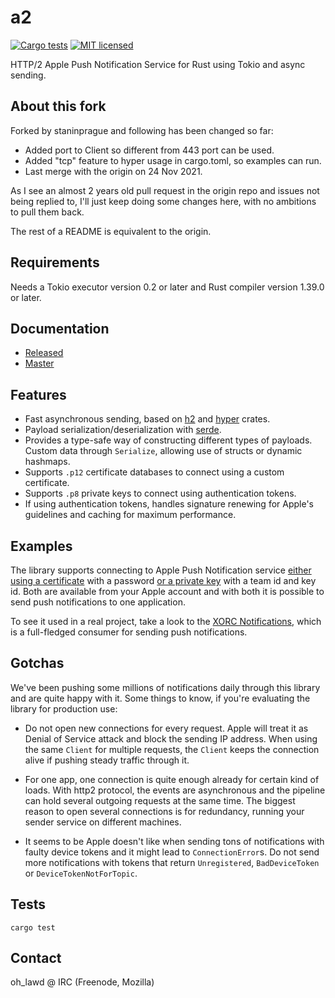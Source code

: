 # a2

[![Cargo tests](https://github.com/staninprague/a2/actions/workflows/test.yml/badge.svg)](https://github.com/pimeys/a2/actions/workflows/test.yml)
[![MIT licensed](https://img.shields.io/badge/license-MIT-blue.svg)](./LICENSE)

HTTP/2 Apple Push Notification Service for Rust using Tokio and async sending.

## About this fork

Forked by staninprague and following has been changed so far:

- Added port to Client so different from 443 port can be used.
- Added "tcp" feature to hyper usage in cargo.toml, so examples can run.
- Last merge with the origin on 24 Nov 2021.

As I see an almost 2 years old pull request in the origin repo and issues not being replied to, I'll just keep doing some changes here, with no ambitions to pull them back.

The rest of a README is equivalent to the origin.

## Requirements

Needs a Tokio executor version 0.2 or later and Rust compiler version 1.39.0 or later.

## Documentation

* [Released](https://docs.rs/a2/)
* [Master](https://pimeys.github.io/a2/master/)

## Features

* Fast asynchronous sending, based on [h2](https://github.com/carllerche/h2) and
  [hyper](https://github.com/hyperium/hyper) crates.
* Payload serialization/deserialization with
  [serde](https://github.com/serde-rs/serde).
* Provides a type-safe way of constructing different types of payloads. Custom
  data through `Serialize`, allowing use of structs or dynamic hashmaps.
* Supports `.p12` certificate databases to connect using a custom certificate.
* Supports `.p8` private keys to connect using authentication tokens.
* If using authentication tokens, handles signature renewing for Apple's guidelines
  and caching for maximum performance.

## Examples

The library supports connecting to Apple Push Notification service [either using
a
certificate](https://github.com/pimeys/a2/blob/master/examples/certificate_client.rs)
with a password [or a private
key](https://github.com/pimeys/a2/blob/master/examples/token_client.rs) with
a team id and key id. Both are available from your Apple account and with both
it is possible to send push notifications to one application.

To see it used in a real project, take a look to the [XORC
Notifications](https://github.com/xray-tech/xorc-notifications), which is a
full-fledged consumer for sending push notifications.

## Gotchas

We've been pushing some millions of notifications daily through this library and
are quite happy with it. Some things to know, if you're evaluating the library
for production use:

* Do not open new connections for every request. Apple will treat it as Denial of Service attack and block the sending IP address. When using the same `Client` for multiple requests, the `Client` keeps the connection alive if pushing steady traffic through it.

* For one app, one connection is quite enough already for certain kind of
  loads. With http2 protocol, the events are asynchronous and the pipeline can
  hold several outgoing requests at the same time. The biggest reason to open
  several connections is for redundancy, running your sender service on different
  machines.

* It seems to be Apple doesn't like when sending tons of notifications with
  faulty device tokens and it might lead to `ConnectionError`s. Do not send more
  notifications with tokens that return `Unregistered`, `BadDeviceToken` or
  `DeviceTokenNotForTopic`.

## Tests

`cargo test`

## Contact

oh_lawd @ IRC (Freenode, Mozilla)
